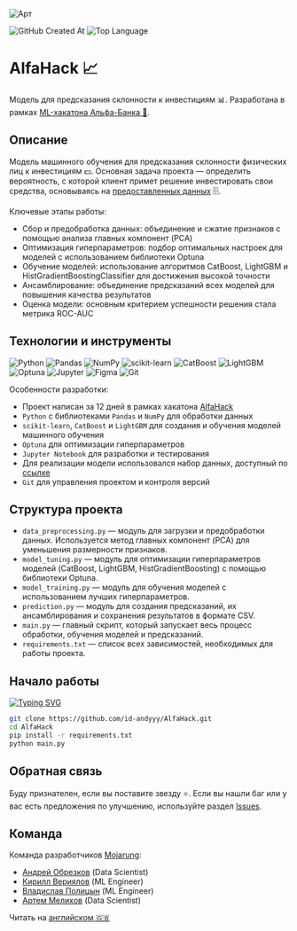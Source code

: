 ![Арт](https://i.postimg.cc/brkSNynq/art.png)

![GitHub Created At](https://img.shields.io/github/created-at/id-andyyy/AlfaHack?style=flat&color=8fff00)
![Top Language](https://img.shields.io/github/languages/top/id-andyyy/AlfaHack?style=flat)

# AlfaHack&nbsp;&#128200;

Модель для предсказания склонности к инвестициям&nbsp;&#128202;. Разработана в рамках [ML-хакатона Альфа-Банка&nbsp;&#128142;](https://alfabank.ru/alfastudents/event/hack/).

## Описание

Модель машинного обучения для предсказания склонности физических лиц к инвестициям&nbsp;&#128181;. Основная задача проекта — определить вероятность, с которой клиент примет решение инвестировать свои средства, основываясь на [предоставленных данных](https://drive.google.com/drive/folders/1JgdIgCJwwy3HrMaTN0X860rxzzw0iJ6o?usp=sharing)&nbsp;&#128452;.

Ключевые этапы работы:
- Сбор и предобработка данных: объединение и сжатие признаков с помощью анализа главных компонент (PCA)
- Оптимизация гиперпараметров: подбор оптимальных настроек для моделей с использованием библиотеки Optuna
- Обучение моделей: использование алгоритмов CatBoost, LightGBM и HistGradientBoostingClassifier для достижения высокой точности
- Ансамблирование: объединение предсказаний всех моделей для повышения качества результатов
- Оценка модели: основным критерием успешности решения стала метрика ROC-AUC

## Технологии и инструменты

![Python](https://img.shields.io/badge/python-3670A0?style=for-the-badge&logo=python&logoColor=ffffff)
![Pandas](https://img.shields.io/badge/pandas-150458?style=for-the-badge&logo=pandas&logoColor=ffffff)
![NumPy](https://img.shields.io/badge/numpy-013243?style=for-the-badge&logo=numpy&logoColor=ffffff)
![scikit-learn](https://img.shields.io/badge/scikit--learn-F7931E?style=for-the-badge&logo=scikit-learn&logoColor=ffffff)
![CatBoost](https://img.shields.io/badge/CatBoost-1E2952?style=for-the-badge&logo=catboost&logoColor=ffffff)
![LightGBM](https://img.shields.io/badge/LightGBM-017FFD?style=for-the-badge&logo=lightgbm&logoColor=ffffff)
![Optuna](https://img.shields.io/badge/Optuna-73D2DE?style=for-the-badge&logo=optuna&logoColor=000000)
![Jupyter](https://img.shields.io/badge/Jupyter-F37626?style=for-the-badge&logo=jupyter&logoColor=ffffff)
![Figma](https://img.shields.io/badge/figma-%23F24E1E.svg?style=for-the-badge&logo=figma&logoColor=white&color=#6CeA8C)
![Git](https://img.shields.io/badge/git-%23F05033.svg?style=for-the-badge&logo=git&logoColor=white&color=f14e32)

Особенности разработки:

- Проект написан за 12 дней в рамках хакатона [AlfaHack](https://alfabank.ru/alfastudents/event/hack/)
- `Python` с библиотеками `Pandas` и `NumPy` для обработки данных
- `scikit-learn`, `CatBoost` и `LightGBM` для создания и обучения моделей машинного обучения
- `Optuna` для оптимизации гиперпараметров
- `Jupyter Notebook` для разработки и тестирования
- Для реализации модели использовался набор данных, доступный по [ссылке](https://drive.google.com/drive/folders/1JgdIgCJwwy3HrMaTN0X860rxzzw0iJ6o?usp=sharing)
- `Git` для управления проектом и контроля версий

## Структура проекта

- `data_preprocessing.py` — модуль для загрузки и предобработки данных. Используется метод главных компонент (PCA) для уменьшения размерности признаков.
- `model_tuning.py` — модуль для оптимизации гиперпараметров моделей (CatBoost, LightGBM, HistGradientBoosting) с помощью библиотеки Optuna.
- `model_training.py` — модуль для обучения моделей с использованием лучших гиперпараметров.
- `prediction.py` — модуль для создания предсказаний, их ансамблирования и сохранения результатов в формате CSV.
- `main.py` — главный скрипт, который запускает весь процесс обработки, обучения моделей и предсказаний.
- `requirements.txt` — список всех зависимостей, необходимых для работы проекта.

## Начало работы

[![Typing SVG](https://readme-typing-svg.herokuapp.com?font=Fira+Code&duration=2500&color=F7F7F7&background=000000&multiline=true&width=625&height=165&lines=git+clone+https%3A%2F%2Fgithub.com%2Fid-andyyy%2FAlfaHack.git;cd+AlfaHack;pip+install+-r+requirements.txt;python+main.py)](https://git.io/typing-svg)

```sh
git clone https://github.com/id-andyyy/AlfaHack.git
cd AlfaHack
pip install -r requirements.txt
python main.py
```

## Обратная связь

Буду признателен, если вы поставите звезду&nbsp;&#11088;. Если вы нашли баг или у вас есть предложения по улучшению,
используйте раздел [Issues](https://github.com/id-andyyy/AlfaHack/issues).

## Команда

Команда разработчиков [Mojarung](https://t.me/mojarung):

- [Андрей Обрезков](https://github.com/id-andyyy) (Data Scientist)
- [Кирилл Вериялов](https://github.com/verikirill) (ML Engineer)
- [Владислав Полицын](https://t.me/wasbyy7) (ML Engineer)
- [Артем Мелихов](https://github.com/Amkaus) (Data Scientist)

Читать на [английском&nbsp;&#127468;&#127463;](README.md)